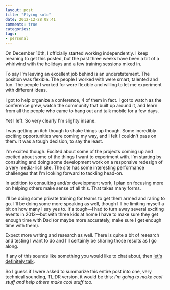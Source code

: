 ```yaml
---
layout: post
title: "Flying solo"
date: 2012-12-28 08:41
comments: true
categories: 
tags: 
- personal
---
```

On December 10th, I officially started working independently. I keep meaning to get this posted, but the past three weeks have been a bit of a whirlwind with the holidays and a few training sessions mixed in.

To say I'm leaving an excellent job behind is an understatement. The position was flexible. The people I worked with were smart, talented and fun. The people I worked for were flexible and willing to let me experiment with different ideas.

I got to help organize a conference, 4 of them in fact. I got to watch as the conference grew, watch the community that built up around it, and learn from all the people who came to hang out and talk mobile for a few days.

Yet I left. So very clearly I'm slighty insane.

I was getting an itch though to shake things up though. Some incredibly exciting opportunities were coming my way, and I felt I couldn't pass on them. It was a tough decision, to say the least. 

I'm excited though. Excited about some of the projects coming up and excited about some of the things I want to experiment with. I'm starting by consulting and doing some development work on a responsive redesign of a very media-rich site. The site has some interesting performance challenges that I'm looking forward to tackling head-on.

In addition to consulting and/or development work, I plan on focusing more on helping others make sense of all this. That takes many forms.

I'll be doing some private training for teams to get them armed and raring to go. I'll be doing some more speaking as well, though I'll be limiting myself a bit on how many I say yes to. It's tough—I had to turn away several exciting events in 2012—but with three kids at home I have to make sure they get enough time with Dad (or maybe more accurately, make sure I get enough time with them).

Expect more writing and research as well. There is quite a bit of research and testing I want to do and I'll certainly be sharing those results as I go along.

If any of this sounds like something you would like to chat about, then [let's definitely talk](mailto:tim@timkadlec.com).

So I guess if I were asked to summarize this entire post into one, very technical sounding, TL;DR version, it would be this: *I'm going to make cool stuff and help others make cool stuff too.*